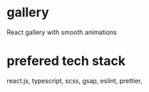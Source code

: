 # gallery

React gallery with smooth animations

# prefered tech stack

react.js, typescript, scss, gsap, eslint, prettier,
